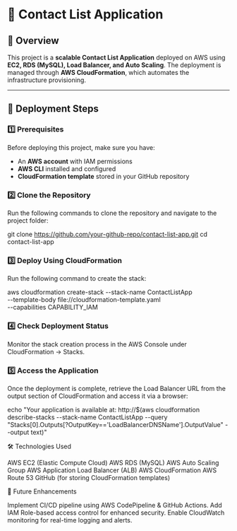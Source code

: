 # 📌 Contact List Application  

## 📖 Overview  
This project is a **scalable Contact List Application** deployed on AWS using **EC2, RDS (MySQL), Load Balancer, and Auto Scaling**. The deployment is managed through **AWS CloudFormation**, which automates the infrastructure provisioning.  

---

## 🚀 Deployment Steps  

### 1️⃣ Prerequisites  
Before deploying this project, make sure you have:  
- An **AWS account** with IAM permissions  
- **AWS CLI** installed and configured  
- **CloudFormation template** stored in your GitHub repository  

### 2️⃣ Clone the Repository  
Run the following commands to clone the repository and navigate to the project folder:  

git clone https://github.com/your-github-repo/contact-list-app.git
cd contact-list-app

### 3️⃣ Deploy Using CloudFormation
Run the following command to create the stack:


aws cloudformation create-stack --stack-name ContactListApp \
    --template-body file://cloudformation-template.yaml \
    --capabilities CAPABILITY_IAM
	
### 4️⃣ Check Deployment Status
Monitor the stack creation process in the AWS Console under CloudFormation → Stacks.

### 5️⃣ Access the Application
Once the deployment is complete, retrieve the Load Balancer URL from the output section of CloudFormation and access it via a browser:



echo "Your application is available at: http://$(aws cloudformation describe-stacks --stack-name ContactListApp --query "Stacks[0].Outputs[?OutputKey=='LoadBalancerDNSName'].OutputValue" --output text)"

🛠 Technologies Used

AWS EC2 (Elastic Compute Cloud)
AWS RDS (MySQL)
AWS Auto Scaling Group
AWS Application Load Balancer (ALB)
AWS CloudFormation
AWS Route 53
GitHub (for storing CloudFormation templates)

📌 Future Enhancements

Implement CI/CD pipeline using AWS CodePipeline & GitHub Actions.
Add IAM Role-based access control for enhanced security.
Enable CloudWatch monitoring for real-time logging and alerts.